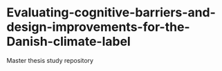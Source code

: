 # Evaluating-cognitive-barriers-and-design-improvements-for-the-Danish-climate-label
Master thesis study repository
